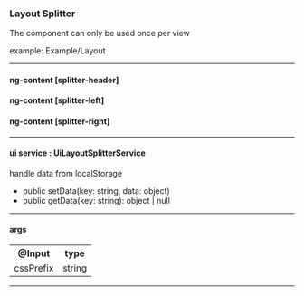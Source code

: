 

### Layout Splitter
The component can only be used once per view

example: Example/Layout

---

#### ng-content [splitter-header]
#### ng-content [splitter-left]
#### ng-content [splitter-right]

----



#### ui service : UiLayoutSplitterService
handle data from localStorage

- public setData(key: string, data: object)
- public getData(key: string): object | null

----

#### args

<table>
<tr>
  <th>@Input</th>
  <th>type</th>
</tr>
<tr>
  <td>cssPrefix</td>
  <td>string</td>
</tr>
</table>

----



